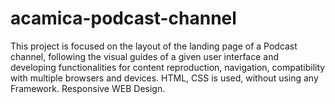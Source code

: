 # acamica-podcast-channel
This project is focused on the layout of the landing page of a Podcast channel, following the visual guides of a given user interface and developing functionalities for content reproduction, navigation, compatibility with multiple browsers and devices.
HTML, CSS is used, without using any Framework. Responsive WEB Design.

